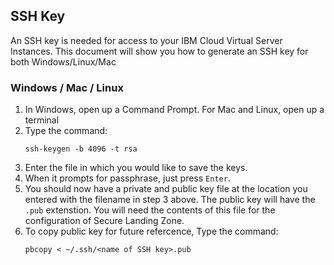 ## SSH Key

An SSH key is needed for access to your IBM Cloud Virtual Server Instances.  This document will show you how to generate an SSH key for both Windows/Linux/Mac

### Windows / Mac / Linux

1. In Windows, open up a Command Prompt.  For Mac and Linux, open up a terminal
2. Type the command:
   ``` 
   ssh-keygen -b 4096 -t rsa
   ```
3. Enter the file in which you would like to save the keys.
4. When it prompts for passphrase, just press `Enter`.
5. You should now have a private and public key file at the location you entered with the filename in step 3 above.  The public key will have the `.pub` extenstion.  You will need the contents of this file for the configuration of Secure Landing Zone.
6. To copy public key for future refercence, Type the command: 
   ```
   pbcopy < ~/.ssh/<name of SSH key>.pub
   ```
